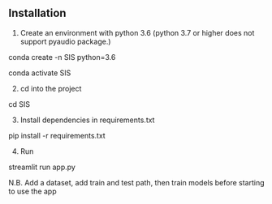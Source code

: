## Installation

1. Create an environment with python 3.6 (python 3.7 or higher does not support pyaudio package.)
 
conda create -n SIS python=3.6

conda activate SIS 

2. cd into the project

cd SIS

3. Install dependencies in requirements.txt

pip install -r requirements.txt

4. Run

streamlit run app.py

N.B. Add a dataset, add train and test path, then train models before starting to use the app
